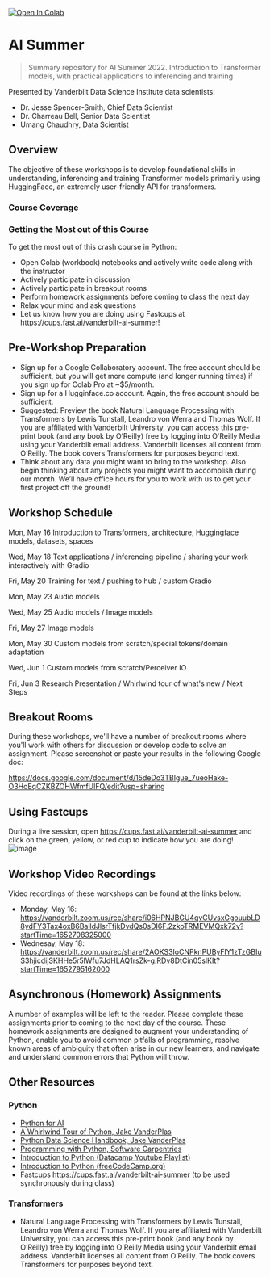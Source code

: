 [![Open In Colab](https://colab.research.google.com/assets/colab-badge.svg)](https://colab.research.google.com/github/vanderbilt-data-science/p4ai-essentials)

# AI Summer
> Summary repository for AI Summer 2022. Introduction to Transformer models, with practical applications to inferencing and training

Presented by Vanderbilt Data Science Institute data scientists:
* Dr. Jesse Spencer-Smith, Chief Data Scientist
* Dr. Charreau Bell, Senior Data Scientist
* Umang Chaudhry, Data Scientist

## Overview
The objective of these workshops is to develop foundational skills in understanding, inferencing and training Transformer models primarily using HuggingFace, an extremely user-friendly API for transformers.  

### Course Coverage

### Getting the Most out of this Course
To get the most out of this crash course in Python:
* Open Colab (workbook) notebooks and actively write code along with the instructor
* Actively participate in discussion
* Actively participate in breakout rooms
* Perform homework assignments before coming to class the next day
* Relax your mind and ask questions
* Let us know how you are doing using Fastcups at https://cups.fast.ai/vanderbilt-ai-summer!

## Pre-Workshop Preparation

- Sign up for a Google Collaboratory account. The free account should be sufficient, but you will get more compute (and longer running times) if you sign up for Colab Pro at ~$5/month.
- Sign up for a Hugginface.co account. Again, the free account should be sufficient.
- Suggested: Preview the book Natural Language Processing with Transformers by Lewis Tunstall, Leandro von Werra and Thomas Wolf. If you are affiliated with Vanderbilt University, you can access this pre-print book (and any book by O’Reilly) free by logging into O'Reilly Media using your Vanderbilt email address. Vanderbilt licenses all content from O’Reilly. The book covers Transformers for purposes beyond text. 
- Think about any data you might want to bring to the workshop. Also begin thinking about any projects you might want to accomplish during our month. We’ll have office hours for you to work with us to get your first project off the ground!


## Workshop Schedule

Mon, May 16	Introduction to Transformers, architecture, Huggingface models, datasets, spaces

Wed, May 18	Text applications / inferencing pipeline / sharing your work interactively with Gradio

Fri, May 20	Training for text / pushing to hub / custom Gradio

Mon, May 23	Audio models

Wed, May 25	Audio models / Image models

Fri, May 27	Image models

Mon, May 30	Custom models from scratch/special tokens/domain adaptation

Wed, Jun 1	Custom models from scratch/Perceiver IO

Fri, Jun 3	Research Presentation / Whirlwind tour of what's new / Next Steps

## Breakout Rooms
During these workshops, we'll have a number of breakout rooms where you'll work with others for discussion or develop code to solve an assignment.  Please screenshot or paste your results in the following Google doc: 

https://docs.google.com/document/d/15deDo3TBlgue_7ueoHake-O3HoEqCZKBZOHWfmfUlFQ/edit?usp=sharing

## Using Fastcups
During a live session, open https://cups.fast.ai/vanderbilt-ai-summer and click on the green, yellow, or red cup to indicate how you are doing! 
![image](https://user-images.githubusercontent.com/5521243/167643293-42f5c9c0-8a8e-4ad7-8aaa-07878ad0b6a3.png)


## Workshop Video Recordings
Video recordings of these workshops can be found at the links below:

- Monday, May 16: https://vanderbilt.zoom.us/rec/share/i06HPNJBGU4qvCUvsxGgouubLD8ydFY3Tax4oxB6BaildJlsrTfjkDvdQs0sDI6F.2zkoTRMEVMQxk72v?startTime=1652708325000
- Wednesay, May 18: https://vanderbilt.zoom.us/rec/share/2AOKS3IoCNPknPUByFlY1zTzGBIuS3hjicdijSKHHe5r5lWfu7JdHLAQ1rsZk-g.RDv8DtCin05slKIt?startTime=1652795162000


## Asynchronous (Homework) Assignments
A number of examples will be left to the reader.  Please complete these assignments prior to coming to the next day of the course.  These homework assignments are designed to augment your understanding of Python, enable you to avoid common pitfalls of programming, resolve known areas of ambiguity that often arise in our new learners, and navigate and understand common errors that Python will throw.

## Other Resources

### Python
- [Python for AI](https://github.com/vanderbilt-data-science/p4ai-essentials/)
- [A Whirlwind Tour of Python, Jake VanderPlas](https://github.com/jakevdp/WhirlwindTourOfPython)
- [Python Data Science Handbook, Jake VanderPlas](https://github.com/jakevdp/PythonDataScienceHandbook)
- [Programming with Python, Software Carpentries](https://swcarpentry.github.io/python-novice-inflammation/)  
- [Introduction to Python (Datacamp Youtube Playlist)](https://www.youtube.com/watch?v=-Rf4fZDQ0yw&list=PLjgj6kdf_snaw8QnlhK5f3DzFDFKDU5f4)
- [Introduction to Python (freeCodeCamp.org)](https://www.youtube.com/watch?v=rfscVS0vtbw)
-  Fastcups https://cups.fast.ai/vanderbilt-ai-summer (to be used synchronously during class)

### Transformers
-  Natural Language Processing with Transformers by Lewis Tunstall, Leandro von Werra and Thomas Wolf. If you are affiliated with Vanderbilt University, you can access this pre-print book (and any book by O’Reilly) free by logging into O'Reilly Media using your Vanderbilt email address. Vanderbilt licenses all content from O’Reilly. The book covers Transformers for purposes beyond text. 



